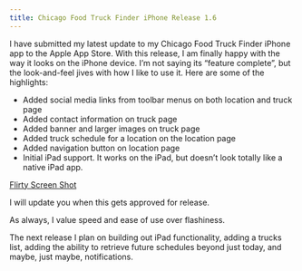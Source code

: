 ```yaml
---
title: Chicago Food Truck Finder iPhone Release 1.6
---
```


I have submitted my latest update to my Chicago Food Truck Finder iPhone app to the Apple App Store. With this release, I am finally happy with the way it looks on the iPhone device. I’m not saying its “feature complete”, but the look-and-feel jives with how I like to use it. Here are some of the highlights:

* Added social media links from toolbar menus on both location and truck page
* Added contact information on truck page
* Added banner and larger images on truck page
* Added truck schedule for a location on the location page
* Added navigation button on location page
* Initial iPad support. It works on the iPad, but doesn’t look totally like a native iPad app.

[Flirty Screen Shot](/assets/img/flirtyscreenshot.png)

I will update you when this gets approved for release.

As always, I value speed and ease of use over flashiness.

The next release I plan on building out iPad functionality, adding a trucks list, adding the ability to retrieve future schedules beyond just today, and maybe, just maybe, notifications.
